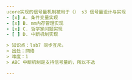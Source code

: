 ```yaml
---
ucore实现的信号量机制被用于（） s3 信号量设计与实现
- [x] A. 条件变量实现
- [x] B. mm内存管理实现
- [x] C. 哲学家问题实现
- [ ] D. 中断机制实现

> 知识点：lab7 同步互斥。
> 出处：网络
> 难度：1
> ABC 中断机制是支持信号量的，所以不选

---
```

